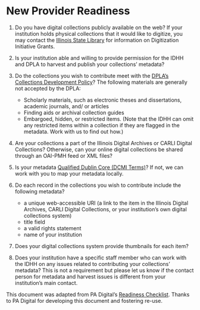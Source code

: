 # New Provider Readiness

1. Do you have digital collections publicly available on the web? If your institution holds physical collections that it would like to digitize, you may contact the [Illinois State Library](https://www.cyberdriveillinois.com/departments/library/) for information on Digitization Initiative Grants.

1. Is your institution able and willing to provide permission for the IDHH and DPLA to harvest and publish your collections’ metadata?

1. Do the collections you wish to contribute meet with the [DPLA’s Collections Development Policy](https://pro.dp.la/hubs/collection-development-guidelines)? The following materials are generally not accepted by the DPLA:
   - Scholarly materials, such as electronic theses and dissertations, academic journals, and/ or articles
   - Finding aids or archival collection guides
   - Embargoed, hidden, or restricted items. (Note that the IDHH can omit any restricted items within a collection if they are flagged in the metadata. Work with us to find out how.)

1. Are your collections a part of the Illinois Digital Archives or CARLI Digital Collections? Otherwise, can your online digital collections be shared through an OAI-PMH feed or XML files?

1. Is your metadata [Qualified Dublin Core (DCMI Terms)](https://www.dublincore.org/specifications/dublin-core/dcmi-terms/)? If not, we can work with you to map your metadata locally.

1. Do each record in the collections you wish to contribute include the following metadata?
   - a unique web-accessible URI (a link to the item in the Illinois Digital Archives, CARLI Digital Collections, or your institution’s own digital collections system)
   - title field
   - a valid rights statement
   - name of your institution

1. Does your digital collections system provide thumbnails for each item?

1. Does your institution have a specific staff member who can work with the IDHH on any issues related to contributing your collections’ metadata? This is not a requirement but please let us know if the contact person for metadata and harvest issues is different from your institution’s main contact.

This document was adapted from PA Digital’s [Readiness Checklist](https://padigital.org/pa-digital-readiness/). Thanks to PA Digital for developing this document and fostering re-use.
